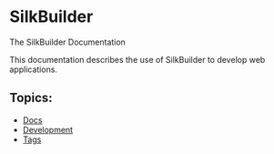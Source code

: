 # SilkBuilder
The SilkBuilder Documentation

This documentation describes the use of SilkBuilder to develop web applications.

## Topics:

* [Docs](docs)
* [Development](Development)
* [Tags](Tags)

